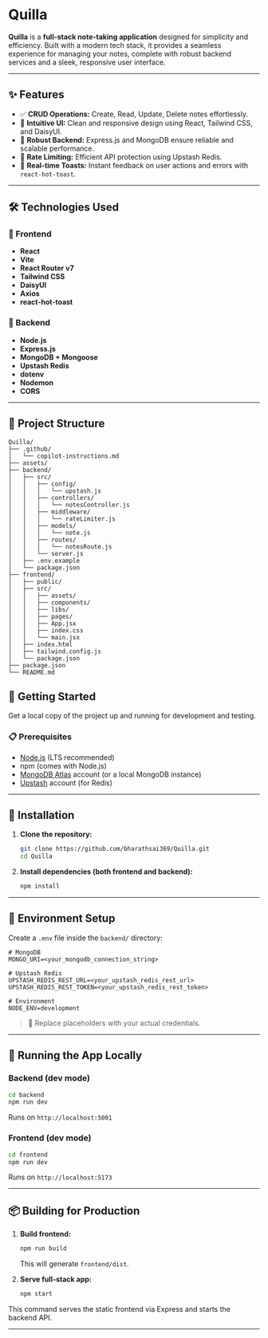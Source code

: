 # Quilla

**Quilla** is a **full-stack note-taking application** designed for simplicity and efficiency. Built with a modern tech stack, it provides a seamless experience for managing your notes, complete with robust backend services and a sleek, responsive user interface.

---

## ✨ Features

- ✅ **CRUD Operations:** Create, Read, Update, Delete notes effortlessly.
- 🎨 **Intuitive UI:** Clean and responsive design using React, Tailwind CSS, and DaisyUI.
- 🧠 **Robust Backend:** Express.js and MongoDB ensure reliable and scalable performance.
- 🔐 **Rate Limiting:** Efficient API protection using Upstash Redis.
- 📣 **Real-time Toasts:** Instant feedback on user actions and errors with `react-hot-toast`.

---

## 🛠 Technologies Used

### 🔹 Frontend

- **React**
- **Vite**
- **React Router v7**
- **Tailwind CSS**
- **DaisyUI**
- **Axios**
- **react-hot-toast**

### 🔸 Backend

- **Node.js**
- **Express.js**
- **MongoDB + Mongoose**
- **Upstash Redis**
- **dotenv**
- **Nodemon**
- **CORS**

---

## 📁 Project Structure

```
Quilla/
├── .github/
│   └── copilot-instructions.md
├── assets/
├── backend/
│   ├── src/
│   │   ├── config/
│   │   │   └── upstash.js
│   │   ├── controllers/
│   │   │   └── notesController.js
│   │   ├── middleware/
│   │   │   └── rateLimiter.js
│   │   ├── models/
│   │   │   └── note.js
│   │   ├── routes/
│   │   │   └── notesRoute.js
│   │   └── server.js
│   ├── .env.example
│   └── package.json
├── frontend/
│   ├── public/
│   ├── src/
│   │   ├── assets/
│   │   ├── components/
│   │   ├── libs/
│   │   ├── pages/
│   │   ├── App.jsx
│   │   ├── index.css
│   │   └── main.jsx
│   ├── index.html
│   ├── tailwind.config.js
│   └── package.json
├── package.json
└── README.md
```

## 🚀 Getting Started

Get a local copy of the project up and running for development and testing.

### 📋 Prerequisites

- [Node.js](https://nodejs.org/) (LTS recommended)
- npm (comes with Node.js)
- [MongoDB Atlas](https://www.mongodb.com/atlas/database) account (or a local MongoDB instance)
- [Upstash](https://upstash.com/) account (for Redis)

---

## 🔧 Installation

1. **Clone the repository:**

    ```bash
    git clone https://github.com/bharathsai369/Quilla.git
    cd Quilla
    ```

2. **Install dependencies (both frontend and backend):**

    ```bash
    npm install
    ```

---

## 🧪 Environment Setup

Create a `.env` file inside the `backend/` directory:

```env
# MongoDB
MONGO_URI=<your_mongodb_connection_string>

# Upstash Redis
UPSTASH_REDIS_REST_URL=<your_upstash_redis_rest_url>
UPSTASH_REDIS_REST_TOKEN=<your_upstash_redis_rest_token>

# Environment
NODE_ENV=development
```

> 🔐 Replace placeholders with your actual credentials.

---

## 🏃 Running the App Locally

### Backend (dev mode)

```bash
cd backend
npm run dev
```

Runs on `http://localhost:5001`

### Frontend (dev mode)

```bash
cd frontend
npm run dev
```

Runs on `http://localhost:5173`

---

## 📦 Building for Production

1. **Build frontend:**

    ```bash
    npm run build
    ```

    This will generate `frontend/dist`.

2. **Serve full-stack app:**

    ```bash
    npm start
    ```

This command serves the static frontend via Express and starts the backend API.

---